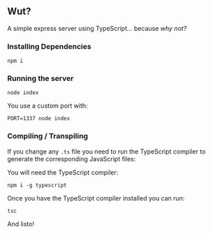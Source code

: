 ## Wut?

A simple express server using TypeScript... because _why not?_

### Installing Dependencies

`npm i`

### Running the server

`node index`

You use a custom port with:

`PORT=1337 node index`

### Compiling / Transpiling

If you change any `.ts` file you need to run the TypeScript compiler to generate the corresponding JavaScript files:

You will need the TypeScript compiler:

`npm i -g typescript`

Once you have the TypeScript compiler installed you can run:

`tsc`

And listo!
